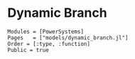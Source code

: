 # Dynamic Branch

```@autodocs
Modules = [PowerSystems]
Pages   = ["models/dynamic_branch.jl"]
Order = [:type, :function]
Public = true
```
